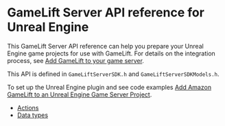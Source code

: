 # GameLift Server API reference for Unreal Engine<a name="integration-server-sdk-unreal-ref"></a>

This GameLift Server API reference can help you prepare your Unreal Engine game projects for use with GameLift\. For details on the integration process, see [Add GameLift to your game server](gamelift-sdk-server-api.md)\.

This API is defined in `GameLiftServerSDK.h` and `GameLiftServerSDKModels.h`\.

To set up the Unreal Engine plugin and see code examples [Add Amazon GameLift to an Unreal Engine Game Server Project](integration-engines-setup-unreal.md)\.
+ [Actions](integration-server-sdk-unreal-ref-actions.md)
+ [Data types](integration-server-sdk-unreal-ref-datatypes.md)